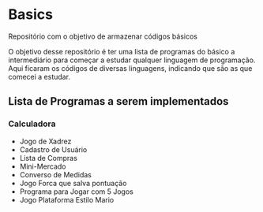 # Basics
Repositório com o objetivo de armazenar códigos básicos

O objetivo desse repositório é ter uma lista de programas do básico a intermediário para começar a estudar qualquer linguagem de programação. Aqui ficaram os códigos de diversas linguagens, indicando que são as que comecei a estudar.

## Lista de Programas a serem implementados
 ### Calculadora
 - Jogo de Xadrez
 - Cadastro de Usuário
 - Lista de Compras
 - Mini-Mercado
 - Converso de Medidas
 - Jogo Forca que salva pontuação
 - Programa para Jogar com 5 Jogos
 - Jogo Plataforma Estilo Mario
 
